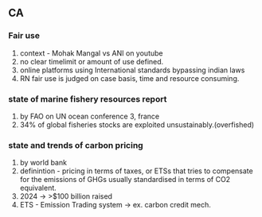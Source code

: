 ## CA
### Fair use
1. context - Mohak Mangal vs ANI on youtube
2. no clear timelimit or amount of use defined.
3. online platforms using International standards bypassing indian laws
4. RN fair use is judged on case basis, time and resource consuming.

### state of marine fishery resources report
1. by FAO on UN ocean conference 3, france
2. 34% of global fisheries stocks are exploited unsustainably.(overfished)
### state and trends of carbon pricing
1. by world bank
2. definintion - pricing in terms of taxes, or ETSs that tries to compensate for the emissions of GHGs usually standardised in terms of CO2 equivalent.
3. 2024 -> >$100 billion raised
4. ETS - Emission  Trading system -> ex. carbon credit mech.